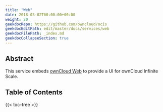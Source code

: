 ```yaml
---
title: "Web"
date: 2018-05-02T00:00:00+00:00
weight: 20
geekdocRepo: https://github.com/owncloud/ocis
geekdocEditPath: edit/master/docs/services/web
geekdocFilePath: _index.md
geekdocCollapseSection: true
---
```


## Abstract

This service embeds [ownCloud Web](https://github.com/owncloud/web) to provide a UI for ownCloud Infinite Scale.


## Table of Contents

{{< toc-tree >}}

